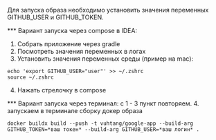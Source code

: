 Для запуска образа необходимо установить значения переменных GITHUB_USER и GITHUB_TOKEN.

*** Вариант запуска через compose в IDEA:
1. Собрать приложение через gradle
2. Посмотреть значения переменных в логах
3. Установить значения переменных среды (пример на mac):
```
echo 'export GITHUB_USER="user"' >> ~/.zshrc
source ~/.zshrc
```
4. Нажать стрелочку в compose

*** Вариант запуска через терминал:
с 1 - 3 пункт повторяем.
4. запускаем в терминале сборку докер образа
``` 
docker buildx build --push -t vuhtang/google-app --build-arg GITHUB_TOKEN=*ваш токен* --build-arg GITHUB_USER=*ваш логин* .
``` 
